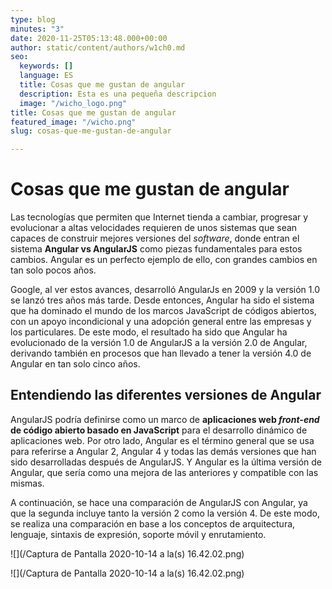 ```yaml
---
type: blog
minutes: "3"
date: 2020-11-25T05:13:48.000+00:00
author: static/content/authors/w1ch0.md
seo:
  keywords: []
  language: ES
  title: Cosas que me gustan de angular
  description: Esta es una pequeña descripcion
  image: "/wicho_logo.png"
title: Cosas que me gustan de angular
featured_image: "/wicho.png"
slug: cosas-que-me-gustan-de-angular

---
```

# Cosas que me gustan de angular

Las tecnologías que permiten que Internet tienda a cambiar, progresar y evolucionar a altas velocidades requieren de unos sistemas que sean capaces de construir mejores versiones del _software_, donde entran el sistema **Angular vs AngularJS** como piezas fundamentales para estos cambios. Angular es un perfecto ejemplo de ello, con grandes cambios en tan solo pocos años.

Google, al ver estos avances, desarrolló AngularJs en 2009 y la versión 1.0 se lanzó tres años más tarde. Desde entonces, Angular ha sido el sistema que ha dominado el mundo de los marcos JavaScript de códigos abiertos, con un apoyo incondicional y una adopción general entre las empresas y los particulares. De este modo, el resultado ha sido que Angular ha evolucionado de la versión 1.0 de AngularJS a la versión 2.0 de Angular, derivando también en procesos que han llevado a tener la versión 4.0 de Angular en tan solo cinco años.

## Entendiendo las diferentes versiones de Angular

AngularJS podría definirse como un marco de **aplicaciones web _front-end_ de código abierto basado en JavaScript** para el desarrollo dinámico de aplicaciones web. Por otro lado, Angular es el término general que se usa para referirse a Angular 2, Angular 4 y todas las demás versiones que han sido desarrolladas después de AngularJS. Y Angular es la última versión de Angular, que sería como una mejora de las anteriores y compatible con las mismas.

A continuación, se hace una comparación de AngularJS con Angular, ya que la segunda incluye tanto la versión 2 como la versión 4. De este modo, se realiza una comparación en base a los conceptos de arquitectura, lenguaje, sintaxis de expresión, soporte móvil y enrutamiento.

![](/Captura de Pantalla 2020-10-14 a la(s) 16.42.02.png)

![](/Captura de Pantalla 2020-10-14 a la(s) 16.42.02.png)